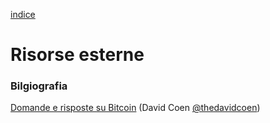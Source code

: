 [indice](README.md)
# Risorse esterne
### Bilgiografia
[Domande e risposte su Bitcoin](https://qabitcoin.davidcoen.it/product/domande-e-risposte-su-bitcoin-versione-cartacea/) (David Coen [@thedavidcoen](https://twitter.com/@thedavidcoen))
